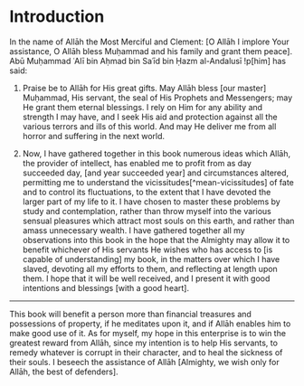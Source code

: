 
# Introduction

In the name of Allāh the Most Merciful and Clement: [O Allāh I implore Your
assistance, O Allāh bless Muḥammad and his family and grant them peace]. Abū
Muḥammad ʿAlī bin Aḥmad bin Saʿīd bin Ḥazm al-Andalusī !p[him] has said:

1. Praise be to Allāh for His great gifts. May Allāh bless [our master]
Muḥammad, His servant, the seal of His Prophets and Messengers; may He grant
them eternal blessings. I rely on Him for any ability and strength I may have,
and I seek His aid and protection against all the various terrors and ills of
this world. And may He deliver me from all horror and suffering in the next
world.

2. Now, I have gathered together in this book numerous ideas which Allāh, the
provider of intellect, has enabled me to profit from as day succeeded day,
[and year succeeded year] and circumstances altered, permitting me to
understand the vicissitudes[^mean-vicissitudes] of fate and to control its
fluctuations, to the extent that I have devoted the larger part of my life to
it. I have chosen to master these problems by study and contemplation, rather
than throw myself into the various sensual pleasures which attract most souls
on this earth, and rather than amass unnecessary wealth. I have gathered
together all my observations into this book in the hope that the Almighty may
allow it to benefit whichever of His servants He wishes who has access to [is
capable of understanding] my book, in the matters over which I have slaved,
devoting all my efforts to them, and reflecting at length upon them. I hope
that it will be well received, and I present it with good intentions and
blessings [with a good heart].

---

This book will benefit a person more than financial treasures and possessions
of property, if he meditates upon it, and if Allāh enables him to make good
use of it. As for myself, my hope in this enterprise is to win the greatest
reward from Allāh, since my intention is to help His servants, to remedy
whatever is corrupt in their character, and to heal the sickness of their
souls. I beseech the assistance of Allāh [Almighty, we wish only for Allāh,
the best of defenders].

